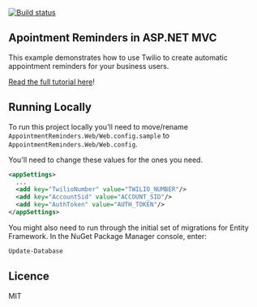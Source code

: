 [![Build status](https://ci.appveyor.com/api/projects/status/qd3q5801n57givny?svg=true)](https://ci.appveyor.com/project/acamino/appointment-reminders-csharp)


## Apointment Reminders in ASP.NET MVC

This example demonstrates how to use Twilio to create automatic appointment reminders for your business users.

[Read the full tutorial here](https://www.twilio.com/docs/tutorials/walkthrough/appointment-reminders/csharp/mvc)!

## Running Locally

To run this project locally you'll need to move/rename `AppointmentReminders.Web/Web.config.sample` to `AppointmentReminders.Web/Web.config`.

You'll need to change these values for the ones you need.

```xml
<appSettings>
  ...
  <add key="TwilioNumber" value="TWILIO_NUMBER"/>
  <add key="AccountSid" value="ACCOUNT_SID"/>
  <add key="AuthToken" value="AUTH_TOKEN"/>
</appSettings>
```

You might also need to run through the initial set of migrations for Entity Framework. In the NuGet Package Manager console, enter:

```bash
Update-Database
```

## Licence

MIT
